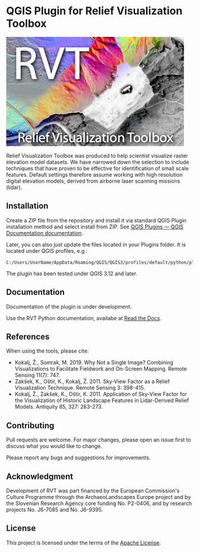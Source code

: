 # QGIS Plugin for Relief Visualization Toolbox

![](./help/source/figures/RVT_head.png)

Relief Visualization Toolbox was produced to help scientist visualize raster elevation model datasets. We have narrowed down the selection to include techniques that have proven to be effective for identification of small scale features. Default settings therefore assume working with high resolution digital elevation models, derived from airborne laser scanning missions (lidar).

## Installation

Create a ZIP file from the repository and install it via standard QGIS Plugin installation method and select install from ZIP. See [QGIS Plugins — QGIS Documentation documentation](http://docs.qgis.org/latest/en/docs/user_manual/plugins/plugins.html).

Later, you can also just update the files located in your Plugins folder. It is located under QGIS profiles, e.g.:
```
C:/Users/UserName/AppData/Roaming/QGIS/QGIS3/profiles/default/python/plugins
```

The plugin has been tested under QGIS 3.12 and later.

## Documentation

Documentation of the plugin is under development.

Use the RVT Python documentation, availabe at [Read the Docs](https://rvt-py.readthedocs.io/).

## References

When using the tools, please cite:

*   Kokalj, Ž., Somrak, M. 2019. Why Not a Single Image? Combining Visualizations to Facilitate Fieldwork and On-Screen Mapping. Remote Sensing 11(7): 747.
*   Zakšek, K., Oštir, K., Kokalj, Ž. 2011. Sky-View Factor as a Relief Visualization Technique. Remote Sensing 3: 398-415.
*   Kokalj, Ž., Zakšek, K., Oštir, K. 2011. Application of Sky-View Factor for the Visualization of Historic Landscape Features in Lidar-Derived Relief Models. Antiquity 85, 327: 263-273.

## Contributing
Pull requests are welcome. For major changes, please open an issue first to discuss what you would like to change.

Please report any bugs and suggestions for improvements.

## Acknowledgment

Development of RVT was part financed by the European Commission's Culture Programme through the ArchaeoLandscapes Europe project and by the Slovenian Research Agency core funding No. P2-0406, and by research projects No. J6-7085 and No. J6-9395.

## License
This project is licensed under the terms of the [Apache License](LICENSE).

